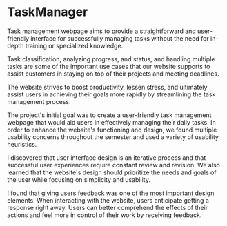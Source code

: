 ﻿# TaskManager


Task management webpage 
aims to provide a straightforward 
and user-friendly interface for 
successfully managing tasks without 
the need for in-depth training or 
specialized knowledge.

Task classification, analyzing 
progress, and status, and handling 
multiple tasks are some of the 
important use cases that our website 
supports to assist customers in 
staying on top of their projects and 
meeting deadlines. 

The website strives to boost 
productivity, lessen stress, and 
ultimately assist users in achieving 
their goals more rapidly by 
streamlining the task management 
process.



The project's initial goal was to create a user-friendly task management webpage that would aid 
users in effectively managing their daily tasks. In order to enhance the website's functioning and 
design, we found multiple usability concerns throughout the semester and used a variety of 
usability heuristics.

I discovered that user interface design is an iterative process and that successful user 
experiences require constant review and revision. We also learned that the website's design 
should prioritize the needs and goals of the user while focusing on simplicity and usability.

I found that giving users feedback was one of the most important design elements. When 
interacting with the website, users anticipate getting a response right away. Users can better 
comprehend the effects of their actions and feel more in control of their work by receiving 
feedback.

